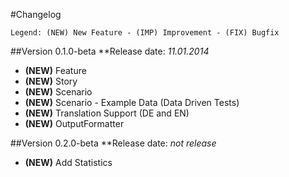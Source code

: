 #Changelog
```
Legend: (NEW) New Feature - (IMP) Improvement - (FIX) Bugfix
```

##Version 0.1.0-beta
**Release date: *11.01.2014*

- **(NEW)** Feature
- **(NEW)** Story
- **(NEW)** Scenario
- **(NEW)** Scenario - Example Data (Data Driven Tests)
- **(NEW)** Translation Support (DE and EN)
- **(NEW)** OutputFormatter

##Version 0.2.0-beta
**Release date: *not release*

- **(NEW)** Add Statistics